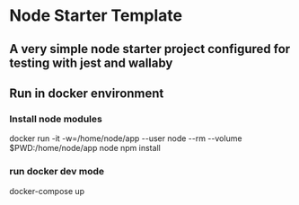 # Node Starter Template
## A very simple node starter project configured for testing with jest and wallaby 

## Run in docker environment
### Install node modules
docker run -it -w=/home/node/app --user node --rm --volume $PWD:/home/node/app node npm install

### run docker dev mode
docker-compose up

